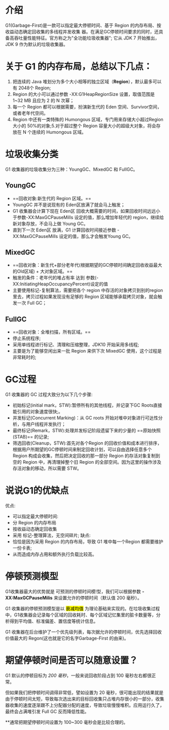 # 介绍
G1(Garbage-First)是一款可以指定最大停顿时间、基于 Region 的内存布局、按收益动态确定回收集的多线程并发收集
器。在满足GC停顿时间要求的同时，还具备高吞吐量性能特征。官方称之为"全功能垃圾收集器";
它从 JDK 7 开始推出，JDK 9 作为默认的垃圾收集器。

# 关于 G1 的内存布局，总结以下几点：
1. 把连续的 Java 堆划分为多个大小相等的独立区域（**Region**），默认最多可以有 2048个 Region;
2. Region 的大小可以通过参数 -XX:G1HeapRegionSize 设置，取值范围是 1~32 MB 且应为 2 的 N 次幂；
3. 每一个 Region 都可以根据需要，扮演新生代的 Eden 空间、Survivor空间，或者老年代空间。
4. Region 中还有一类特殊的 Humongous 区域，专门用来存储大小超过Region大小的 50%的对象;5.对于超过整个 Region 容量大小的超级大对象，将会存放在 N 个连续的 Humongous 区域。

# 垃圾收集分类
G1 收集器的垃圾收集分为三种：YoungGC、MixedGC 和 FuIIGC。
## YoungGC
- ==回收对象:新生代的 Region 区域。==
- YoungGC 并不是说现有的 Eden区放满了就会马上触发；
- G1 收集器会计算下现在 Eden区 回收大概需要的时间，如果回收时间远远小于参数-XX:MaxGCPauseMills 设定的值，那么增加年轻代的 region，继续给新对象存放，不会马上做 Young GC。
- 直到下一次 Eden区 放满，G1 计算回收时间接近参数 -XX:MaxGCPauseMills 设定的值，那么才会触发Young GC。

## MixedGC
- ==回收对象：新生代+部分老年代(根据期望的GC停顿时间确定回收收益最大的Old区域) + 大对象区域。==
- 触发的条件：老年代的堆占有率 达到 参数(-XX:lnitiatingHeapOccupancyPercent)设定的值
- 主要使用标记-复制算法，需要把各个 region 中存活的对象拷贝到别的region里去，拷贝过程如果发现没有足够的 Region 区域能够承载拷贝对象，就会触发一次 Full GC；

## FullGC
- ==回收对象：全堆扫描，所有区域。==
- 停止系统程序;
- 采用单线程进行标记、清理和压缩整理，JDK10 开始采用多线程;
- 主要是为了能够空闲出来一批 Region 来供下次 MixedGC 使用，这个过程是非常耗时的;

# GC过程
G1 收集器的 GC 过程大致分为以下几个步骤:
- 初始标记(initial mark，STW):暂停所有的其他线程，并记录下GC Roots直接能引用的对象速度很快;。
- 并发标记(Concurrent Marking)：从 GC roots 开始对堆中对象进行可达性分析，与用户线程并发执行；
- 最终标记(Remark，STW):处理并发标记阶段遗留下来的少量的 ==原始快照(STAB)== 的记录;
- 筛选回收(Cleanup，STW):首先对各个Region 的回收价值和成本进行排序，根据用户所期望的GC停顿时间来制定回收计划，可以自由选择任意多个 Region 构成会收集，然后把决定回收的那一部分 Region 的存活对象复制到空的 Region 中，再清理掉整个旧 Region 的全部空间。因为这里的操作涉及存活对象的移动，所以需要 STW。

# 说说G1的优缺点
优点:
- 可以指定最大停顿时间:
- 分 Region 的内存布局
- 按收益动态确定回收集
- 采用 标记-整理算法，无空间碎片;
缺点:
- 恰恰是因为采用 Region 的内存布局，导致 G1 堆中每一个Region 都需要维护一份卡表;
- 从而造成内存占用和额外执行负载比较高。

# 停顿预测模型
G1收集器最大的优势就是 可预测的停顿时间模!型，我们可以根据参数 **-XX:MaxGCPauseMilis** 来设置允许的停顿时间（默认值 200 毫秒）。

G1 收集器的停顿预测模型是以 <mark>衰减均值</mark> 为理论基础来实现的。在垃圾收集过程中，G1收集器会记录每个区域的回收耗时、每个区域记忆集里的脏卡数量等，分析得到平均值、标准偏差、置信度等统计信息。

G1 收集器在后台维护了一个优先级列表，每次据允许的停顿时间，优先选择回收价值最大的 Regon(这也就是它的名字Garbage-First 的由来)。

# 期望停顿时间是否可以随意设置？
G1 默认的停顿目标为 _200 毫秒_，一般来说回收阶段占到 100 毫秒左右都很正常。

但如果我们把停顿时间调得非常低，譬如设置为 20 毫秒，很可能出现的结果就是由于停顿时间太短，导致每次选出来的目标回收集只占堆内存很小的一部分，收集器收集的速度逐渐跟不上分配器分配的速度，导致垃圾慢慢堆积。应用运行久了，最终会占满堆引发 Full GC 反而降低性能。

**通常把期望停顿时间设置为 100~300 毫秒会是比较合理的。
